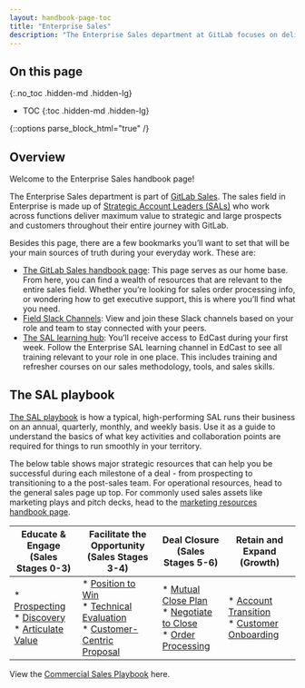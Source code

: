 ```yaml
---
layout: handbook-page-toc
title: "Enterprise Sales"
description: "The Enterprise Sales department at GitLab focuses on delivering maximum value to strategic and large prospects and customers throughout their entire journey with GitLab."
---
```


## On this page
{:.no_toc .hidden-md .hidden-lg}

- TOC
{:toc .hidden-md .hidden-lg}

{::options parse_block_html="true" /}

## Overview 
Welcome to the Enterprise Sales handbook page!

The Enterprise Sales department is part of [GitLab Sales](https://about.gitlab.com/handbook/sales/#welcome-to-the-sales-team-homepage). The sales field in Enterprise is made up of [Strategic Account Leaders (SALs)](https://about.gitlab.com/job-families/sales/strategic-account-leader/) who work across functions deliver maximum value to strategic and large prospects and customers throughout their entire journey with GitLab.

Besides this page, there are a few bookmarks you’ll want to set that will be your main sources of truth during your everyday work. These are:

- [The GitLab Sales handbook page](https://about.gitlab.com/handbook/sales/#welcome-to-the-sales-team-homepage): This page serves as our home base. From here, you can find a wealth of resources that are relevant to the entire sales field. Whether you’re looking for sales order processing info, or wondering how to get executive support, this is where you’ll find what you need.
- [Field Slack Channels](https://about.gitlab.com/handbook/sales/sales-google-groups/#field-slack-channels): View and join these Slack channels based on your role and team to stay connected with your peers.
- [The SAL learning hub](https://gitlab.edcast.com/channel/strategic-account-leaders): You’ll receive access to EdCast during your first week. Follow the Enterprise SAL learning channel in EdCast to see all training relevant to your role in one place. This includes training and refresher courses on our sales methodology, tools, and sales skills. 

## The SAL playbook
[The SAL playbook](https://docs.google.com/presentation/d/1S-8Jvr-NcMAEjqB5j0i53WZg4aEtTGTicCpWbZ9JaNk/edit#slide=id.g10c6ab6d93e_0_318) is how a typical, high-performing SAL runs their business on an annual, quarterly, monthly, and weekly basis. Use it as a guide to understand the basics of what key activities and collaboration points are required for things to run smoothly in your territory.

The below table shows major strategic resources that can help you be successful during each milestone of a deal - from prospecting to transitioning to a the post-sales team. For operational resources, head to the general sales page up top. For commonly used sales assets like marketing plays and pitch decks, head to the [marketing resources handbook page](https://about.gitlab.com/handbook/marketing/strategic-marketing/sales-resources/).


| Educate & Engage<br>(Sales Stages 0-3) | Facilitate the Opportunity<br>(Sales Stages 3-4) | Deal Closure<br>(Sales Stages 5-6) | Retain and Expand<br>(Growth) |
| ------ | ------ | ------ | ------ |
| * [Prospecting](/handbook/sales/prospecting/)<br> * [Discovery](/handbook/sales/playbook/discovery/)<br> * [Articulate Value](https://about.gitlab.com/handbook/sales/command-of-the-message/) | * [Position to Win](https://about.gitlab.com/handbook/sales/sales-operating-procedures/facilitate-the-opportunity/#step-2-scoping)<br> * [Technical Evaluation](https://about.gitlab.com/handbook/sales/sales-operating-procedures/facilitate-the-opportunity/#step-3-technical-evaluation)<br> * [Customer-Centric Proposal](https://about.gitlab.com/handbook/sales/sales-operating-procedures/facilitate-the-opportunity/#12-creating-the-customer-deck-phase-1) | * [Mutual Close Plan](/handbook/sales/mutual-close-plan)<br> * [Negotiate to Close](/handbook/sales/negotiate-to-close/)<br> * [Order Processing](/handbook/sales/field-operations/order-processing/) | * [Account Transition](/handbook/customer-success/pre-sales-post-sales-transition/)<br> * [Customer Onboarding](/handbook/customer-success/tam/onboarding/) |

View the [Commercial Sales Playbook](https://about.gitlab.com/handbook/sales/commercial/) here.
